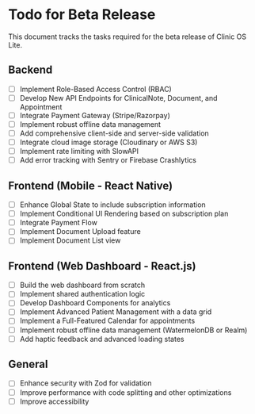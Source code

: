 # Todo for Beta Release

This document tracks the tasks required for the beta release of Clinic OS Lite.

## Backend

- [ ] Implement Role-Based Access Control (RBAC)
- [ ] Develop New API Endpoints for ClinicalNote, Document, and Appointment
- [ ] Integrate Payment Gateway (Stripe/Razorpay)
- [ ] Implement robust offline data management
- [ ] Add comprehensive client-side and server-side validation
- [ ] Integrate cloud image storage (Cloudinary or AWS S3)
- [ ] Implement rate limiting with SlowAPI
- [ ] Add error tracking with Sentry or Firebase Crashlytics

## Frontend (Mobile - React Native)

- [ ] Enhance Global State to include subscription information
- [ ] Implement Conditional UI Rendering based on subscription plan
- [ ] Integrate Payment Flow
- [ ] Implement Document Upload feature
- [ ] Implement Document List view

## Frontend (Web Dashboard - React.js)

- [ ] Build the web dashboard from scratch
- [ ] Implement shared authentication logic
- [ ] Develop Dashboard Components for analytics
- [ ] Implement Advanced Patient Management with a data grid
- [ ] Implement a Full-Featured Calendar for appointments
- [ ] Implement robust offline data management (WatermelonDB or Realm)
- [ ] Add haptic feedback and advanced loading states

## General

- [ ] Enhance security with Zod for validation
- [ ] Improve performance with code splitting and other optimizations
- [ ] Improve accessibility